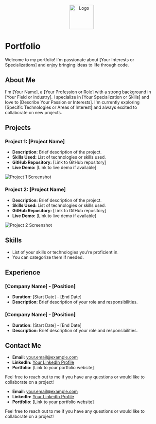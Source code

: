 <p align="center">
  <img src="logo.png" alt="Logo" width="80" height="80">
</p>

# Portfolio

Welcome to my portfolio! I'm passionate about [Your Interests or Specializations] and enjoy bringing ideas to life through code.

## About Me

I'm [Your Name], a [Your Profession or Role] with a strong background in [Your Field or Industry]. I specialize in [Your Specialization or Skills] and love to [Describe Your Passion or Interests]. I'm currently exploring [Specific Technologies or Areas of Interest] and always excited to collaborate on new projects.

## Projects

### Project 1: [Project Name]

- **Description:** Brief description of the project.
- **Skills Used:** List of technologies or skills used.
- **GitHub Repository:** [Link to GitHub repository]
- **Live Demo:** [Link to live demo if available]

![Project 1 Screenshot](/images/project1.jpg)

### Project 2: [Project Name]

- **Description:** Brief description of the project.
- **Skills Used:** List of technologies or skills used.
- **GitHub Repository:** [Link to GitHub repository]
- **Live Demo:** [Link to live demo if available]

![Project 2 Screenshot](/images/project2.jpg)

<!-- Add more projects as needed -->

## Skills

- List of your skills or technologies you're proficient in.
- You can categorize them if needed.

## Experience

### [Company Name] - [Position]

- **Duration:** [Start Date] - [End Date]
- **Description:** Brief description of your role and responsibilities.

### [Company Name] - [Position]

- **Duration:** [Start Date] - [End Date]
- **Description:** Brief description of your role and responsibilities.

<!-- Add more experiences as needed -->

## Contact Me

- **Email:** your.email@example.com
- **LinkedIn:** [Your LinkedIn Profile](https://www.linkedin.com/in/your-profile)
- **Portfolio:** [Link to your portfolio website]

Feel free to reach out to me if you have any questions or would like to collaborate on a project!


- **Email:** your.email@example.com
- **LinkedIn:** [Your LinkedIn Profile](https://www.linkedin.com/in/your-profile)
- **Portfolio:** [Link to your portfolio website]

Feel free to reach out to me if you have any questions or would like to collaborate on a project!
